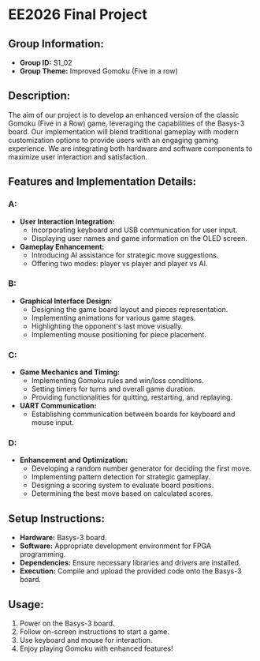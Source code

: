 # EE2026 Final Project

## Group Information:
- **Group ID:** S1_02
- **Group Theme:** Improved Gomoku (Five in a row)

## Description:
The aim of our project is to develop an enhanced version of the classic Gomoku (Five in a Row) game, leveraging the capabilities of the Basys-3 board. Our implementation will blend traditional gameplay with modern customization options to provide users with an engaging gaming experience. We are integrating both hardware and software components to maximize user interaction and satisfaction.

## Features and Implementation Details:

### A:
- **User Interaction Integration:**
  - Incorporating keyboard and USB communication for user input.
  - Displaying user names and game information on the OLED screen.
- **Gameplay Enhancement:**
  - Introducing AI assistance for strategic move suggestions.
  - Offering two modes: player vs player and player vs AI.

### B:
- **Graphical Interface Design:**
  - Designing the game board layout and pieces representation.
  - Implementing animations for various game stages.
  - Highlighting the opponent's last move visually.
  - Implementing mouse positioning for piece placement.

### C:
- **Game Mechanics and Timing:**
  - Implementing Gomoku rules and win/loss conditions.
  - Setting timers for turns and overall game duration.
  - Providing functionalities for quitting, restarting, and replaying.
- **UART Communication:**
  - Establishing communication between boards for keyboard and mouse input.

### D:
- **Enhancement and Optimization:**
  - Developing a random number generator for deciding the first move.
  - Implementing pattern detection for strategic gameplay.
  - Designing a scoring system to evaluate board positions.
  - Determining the best move based on calculated scores.

## Setup Instructions:
- **Hardware:** Basys-3 board.
- **Software:** Appropriate development environment for FPGA programming.
- **Dependencies:** Ensure necessary libraries and drivers are installed.
- **Execution:** Compile and upload the provided code onto the Basys-3 board.

## Usage:
1. Power on the Basys-3 board.
2. Follow on-screen instructions to start a game.
3. Use keyboard and mouse for interaction.
4. Enjoy playing Gomoku with enhanced features!
